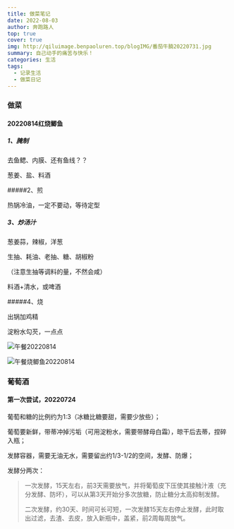```yaml
---
title: 做菜笔记
date: 2022-08-03
author: 奔跑路人
top: true
cover: true
img: http://qiluimage.benpaoluren.top/blogIMG/番茄牛腩20220731.jpg
summary: 自己动手的痛苦与快乐！
categories: 生活
tags:
  - 记录生活
  - 做菜日记
---
```


### 做菜

#### 20220814红烧鲫鱼

##### 1、腌制

去鱼鳃、内膜、还有鱼线？？

葱姜、盐、料酒

#####2、煎

热锅冷油，一定不要动，等待定型

##### 3、炒汤汁

葱姜蒜，辣椒，洋葱

生抽、耗油、老抽、糖、胡椒粉

（注意生抽等调料的量，不然会咸）

料酒+清水，或啤酒

#####4、烧

出锅加鸡精

淀粉水勾芡，一点点

![午餐20220814](http://qiluimage.benpaoluren.top/blogIMG/%E5%8D%88%E9%A4%9020220814.jpg)

![午餐烧鲫鱼20220814](http://qiluimage.benpaoluren.top/blogIMG/%E5%8D%88%E9%A4%90%E7%83%A7%E9%B2%AB%E9%B1%BC20220814.jpg)

### 葡萄酒

#### 第一次尝试，20220724

葡萄和糖的比例约为1:3（冰糖比糖要甜，需要少放些）；

葡萄要新鲜，带蒂冲掉污垢（可用淀粉水，需要带酵母白霜），晾干后去蒂，捏碎入瓶；

发酵容器，需要无油无水，需要留出约1/3-1/2的空间，发酵、防爆；

发酵分两次：

> 一次发酵，15天左右，前3天需要放气，并将葡萄皮下压使其接触汁液（充分发酵、防坏），可以从第3天开始分多次放糖，防止糖分太高抑制发酵。
>
> 二次发酵，约30天、时间可长可短，一次发酵15天左右停止发酵，此时取出过滤，去渣、去皮，放入新瓶中，盖紧，前2周每周放气。
